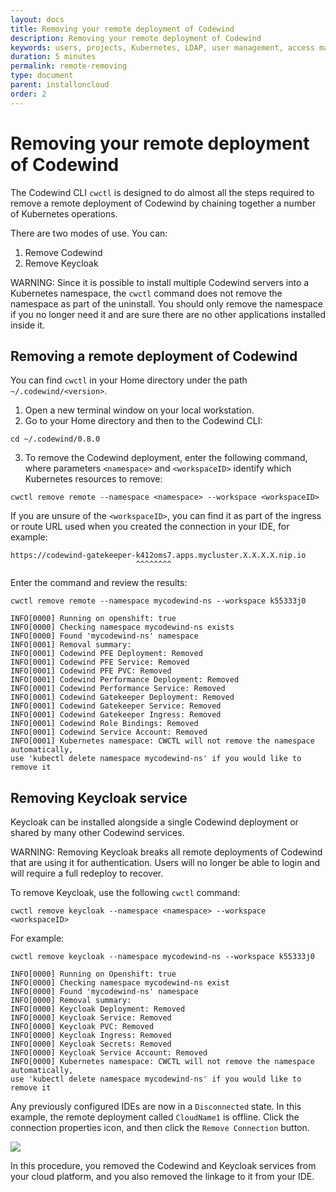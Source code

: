 ```yaml
---
layout: docs
title: Removing your remote deployment of Codewind
description: Removing your remote deployment of Codewind
keywords: users, projects, Kubernetes, LDAP, user management, access management, login, deployment, pod, security, securing cloud connection
duration: 5 minutes
permalink: remote-removing
type: document
parent: installoncloud
order: 2
---
```


# Removing your remote deployment of Codewind

The Codewind CLI `cwctl` is designed to do almost all the steps required to remove a remote deployment of Codewind by chaining together a number of Kubernetes operations.

There are two modes of use. You can:

1. Remove Codewind
2. Remove Keycloak

WARNING: Since it is possible to install multiple Codewind servers into a Kubernetes namespace, the `cwctl` command does not remove the namespace as part of the uninstall. You should only remove the namespace if you no longer need it and are sure there are no other applications installed inside it. 

## Removing a remote deployment of Codewind

You can find `cwctl` in your Home directory under the path `~/.codewind/<version>`.

1.  Open a new terminal window on your local workstation.
2.  Go to your Home directory and then to the Codewind CLI:

```
cd ~/.codewind/0.8.0
```

3. To remove the Codewind deployment, enter the following command, where parameters `<namespace>` and `<workspaceID>` identify which Kubernetes resources to remove:

`cwctl remove remote --namespace <namespace> --workspace <workspaceID>`

If you are unsure of the `<workspaceID>`, you can find it as part of the ingress or route URL used when you created the connection in your IDE, for example:

```
https://codewind-gatekeeper-k412oms7.apps.mycluster.X.X.X.X.nip.io
                            ^^^^^^^^
```

Enter the command and review the results:

```
cwctl remove remote --namespace mycodewind-ns --workspace k55333j0

INFO[0000] Running on openshift: true
INFO[0000] Checking namespace mycodewind-ns exists
INFO[0000] Found 'mycodewind-ns' namespace
INFO[0001] Removal summary:
INFO[0001] Codewind PFE Deployment: Removed
INFO[0001] Codewind PFE Service: Removed
INFO[0001] Codewind PFE PVC: Removed
INFO[0001] Codewind Performance Deployment: Removed
INFO[0001] Codewind Performance Service: Removed
INFO[0001] Codewind Gatekeeper Deployment: Removed
INFO[0001] Codewind Gatekeeper Service: Removed
INFO[0001] Codewind Gatekeeper Ingress: Removed
INFO[0001] Codewind Role Bindings: Removed
INFO[0001] Codewind Service Account: Removed
INFO[0001] Kubernetes namespace: CWCTL will not remove the namespace automatically, 
use 'kubectl delete namespace mycodewind-ns' if you would like to remove it
```

## Removing Keycloak service

Keycloak can be installed alongside a single Codewind deployment or shared by many other Codewind services.

WARNING: Removing Keycloak breaks all remote deployments of Codewind that are using it for authentication. Users will no longer be able to login and will require a full redeploy to recover. 

To remove Keycloak, use the following `cwctl` command:

`cwctl remove keycloak --namespace <namespace> --workspace <workspaceID>`

For example:

```
cwctl remove keycloak --namespace mycodewind-ns --workspace k55333j0

INFO[0000] Running on Openshift: true
INFO[0000] Checking namespace mycodewind-ns exist
INFO[0000] Found 'mycodewind-ns' namespace
INFO[0000] Removal summary:
INFO[0000] Keycloak Deployment: Removed
INFO[0000] Keycloak Service: Removed
INFO[0000] Keycloak PVC: Removed
INFO[0000] Keycloak Ingress: Removed
INFO[0000] Keycloak Secrets: Removed
INFO[0000] Keycloak Service Account: Removed
INFO[0000] Kubernetes namespace: CWCTL will not remove the namespace automatically, 
use 'kubectl delete namespace mycodewind-ns' if you would like to remove it
```

Any previously configured IDEs are now in a `Disconnected` state. In this example, the remote deployment called `CloudName1` is offline. Click the connection properties icon, and then click the `Remove Connection` button.

![](./images/remotevs/removeConnection.png)

In this procedure, you removed the Codewind and Keycloak services from your cloud platform, and you also removed the linkage to it from your IDE.
